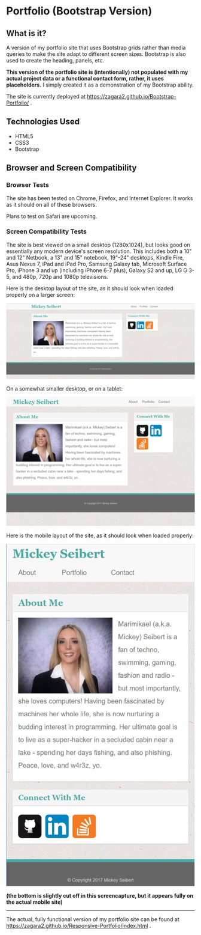 # Portfolio (Bootstrap Version)

## What is it?
A version of my portfolio site that uses Bootstrap grids rather than media queries to make the site adapt to different screen sizes. Bootstrap is also used to create the heading, panels, etc. 

**This version of the portfolio site is (intentionally) not populated with my actual project data or a functional contact form, rather, it uses placeholders.** I simply created it as a demonstration of my Bootstrap ability. 

The site is currently deployed at https://zagara2.github.io/Bootstrap-Portfolio/ .

## Technologies Used
* HTML5
* CSS3
* Bootstrap

## Browser and Screen Compatibility

### Browser Tests

The site has been tested on Chrome, Firefox, and Internet Explorer. It works as it should on all of these browsers.

Plans to test on Safari are upcoming.

### Screen Compatibility Tests

The site is best viewed on a small desktop (1280x1024), but looks good on essentially any modern device's screen resolution. This includes both a 10" and 12" Netbook, a 13" and 15" notebook, 19"-24" desktops, Kindle Fire, Asus Nexus 7, iPad and iPad Pro, Samsung Galaxy tab, Microsoft Surface Pro, iPhone 3 and up (including iPhone 6-7 plus), Galaxy S2 and up, LG G 3-5, and 480p, 720p and 1080p televisions.

Here is the desktop layout of the site, as it should look when loaded properly on a larger screen:

![Desktop Layout](/assets/images/largedesktop.JPG)

On a somewhat smaller desktop, or on a tablet:

![Smaller Desktop Layout](/assets/images/homepage.JPG)

Here is the mobile layout of the site, as it should look when loaded properly:

![Mobile Layout](/assets/images/mobile.JPG)

**(the bottom is slightly cut off in this screencapture, but it appears fully on the actual mobile site)**

**********

The actual, fully functional version of my portfolio site can be found at https://zagara2.github.io/Responsive-Portfolio/index.html .
